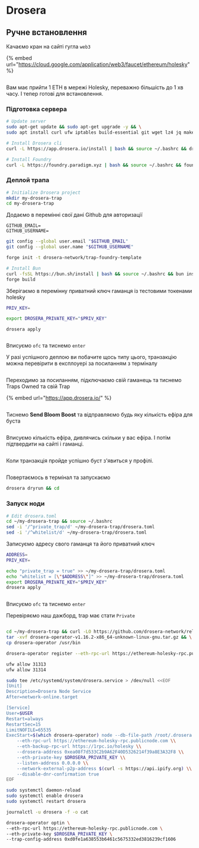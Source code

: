 # Drosera

## Ручне встановлення

Качаємо кран на сайті гугла `web3`

{% embed url="https://cloud.google.com/application/web3/faucet/ethereum/holesky" %}

<figure><img src="../.gitbook/assets/Знімок екрана 2025-04-17 о 09.57.40.png" alt=""><figcaption></figcaption></figure>

Вам має прийти 1 ETH в мережі Holesky, переважно більшість до 1 хв часу. І тепер готові для встановлення.

### Підготовка сервера

```bash
# Update server
sudo apt-get update && sudo apt-get upgrade -y && \
sudo apt install curl ufw iptables build-essential git wget lz4 jq make gcc nano automake autoconf tmux htop nvme-cli libgbm1 pkg-config libssl-dev libleveldb-dev tar clang bsdmainutils ncdu unzip libleveldb-dev -y
```

```bash
# Install Drosera cli
curl -L https://app.drosera.io/install | bash && source ~/.bashrc && droseraup
```

```bash
# Install Foundry
curl -L https://foundry.paradigm.xyz | bash && source ~/.bashrc && foundryup
```

### Деплой трапа

```bash
# Initialize Drosera project
mkdir my-drosera-trap
cd my-drosera-trap
```

Додаємо в перемінні свої дані Github для авторизації

```
GITHUB_EMAIL=
GITHUB_USERNAME=
```

```bash
git config --global user.email "$GITHUB_EMAIL"
git config --global user.name "$GITHUB_USERNAME"
```

```bash
forge init -t drosera-network/trap-foundry-template
```

```bash
# Install Bun
curl -fsSL https://bun.sh/install | bash && source ~/.bashrc && bun install && \
forge build
```

Зберігаємо в перемінну приватний ключ гаманця із тестовими токенами holesky

```bash
PRIV_KEY=
```

```bash
export DROSERA_PRIVATE_KEY="$PRIV_KEY"
```

```
drosera apply
```

<figure><img src="../.gitbook/assets/image (4).png" alt=""><figcaption></figcaption></figure>

Вписуємо `ofc` та тиснемо `enter`

У разі успішного деплою ви побачите щось типу цього, транзакцію можна перевірити в експлоуері за посиланням з терміналу

<figure><img src="../.gitbook/assets/image (5).png" alt=""><figcaption></figcaption></figure>

Переходимо за посиланням, підключаємо свій гаманець та тиснемо Traps Owned та свій Trap

{% embed url="https://app.drosera.io/" %}

<figure><img src="../.gitbook/assets/image (7).png" alt=""><figcaption></figcaption></figure>

Тиснемо **Send Bloom Boost** та відправляємо будь яку кількість ефіра для буста

<figure><img src="../.gitbook/assets/image (9).png" alt=""><figcaption></figcaption></figure>

Вписуємо кількість ефіра, дивлячись скільки у вас ефіра. І потім підтвердити на сайті і гаманці.

<figure><img src="../.gitbook/assets/image (10).png" alt=""><figcaption></figcaption></figure>

Коли транзакція пройде успішно буст з'явиться у профілі.

<figure><img src="../.gitbook/assets/image (11).png" alt=""><figcaption></figcaption></figure>

Повертаємось в термінал та запускаємо

```bash
drosera dryrun && cd
```

### Запуск ноди

```bash
# Edit drosera.toml
cd ~/my-drosera-trap && source ~/.bashrc
sed -i '/^private_trap/d' ~/my-drosera-trap/drosera.toml
sed -i '/^whitelist/d' ~/my-drosera-trap/drosera.toml
```

Записуємо адресу свого гаманця та його приватний ключ

```bash
ADDRESS=
PRIV_KEY=
```

```bash
echo "private_trap = true" >> ~/my-drosera-trap/drosera.toml
echo "whitelist = [\"$ADDRESS\"]" >> ~/my-drosera-trap/drosera.toml
export DROSERA_PRIVATE_KEY="$PRIV_KEY"
drosera apply
```

<figure><img src="../.gitbook/assets/image (12).png" alt=""><figcaption></figcaption></figure>

Вписуємо `ofc` та тиснемо `enter`

Перевіряємо наш дажборд, trap має стати `Private`

<figure><img src="../.gitbook/assets/image (13).png" alt=""><figcaption></figcaption></figure>

```bash
cd ~/my-drosera-trap && curl -LO https://github.com/drosera-network/releases/releases/download/v1.16.2/drosera-operator-v1.16.2-x86_64-unknown-linux-gnu.tar.gz && \
tar -xvf drosera-operator-v1.16.2-x86_64-unknown-linux-gnu.tar.gz && \
cp drosera-operator /usr/bin
```

```bash
drosera-operator register --eth-rpc-url https://ethereum-holesky-rpc.publicnode.com --eth-private-key $DROSERA_PRIVATE_KEY
```

```bash
ufw allow 31313
ufw allow 31314
```

```bash
sudo tee /etc/systemd/system/drosera.service > /dev/null <<EOF
[Unit]
Description=Drosera Node Service
After=network-online.target

[Service]
User=$USER
Restart=always
RestartSec=15
LimitNOFILE=65535
ExecStart=$(which drosera-operator) node --db-file-path /root/.drosera.db --network-p2p-port 31313 --server-port 31314 \\
    --eth-rpc-url https://ethereum-holesky-rpc.publicnode.com \\
    --eth-backup-rpc-url https://1rpc.io/holesky \\
    --drosera-address 0xea08f7d533C2b9A62F40D5326214f39a8E3A32F8 \\
    --eth-private-key $DROSERA_PRIVATE_KEY \\
    --listen-address 0.0.0.0 \\
    --network-external-p2p-address $(curl -s https://api.ipify.org) \\
    --disable-dnr-confirmation true
EOF
```

```bash
sudo systemctl daemon-reload
sudo systemctl enable drosera
sudo systemctl restart drosera
```

```bash
journalctl -u drosera -f -o cat
```

```bash
drosera-operator optin \
--eth-rpc-url https://ethereum-holesky-rpc.publicnode.com \
--eth-private-key $DROSERA_PRIVATE_KEY \
--trap-config-address 0xd0fe1a638553b6461c5675332ed3816239cf1606
```
